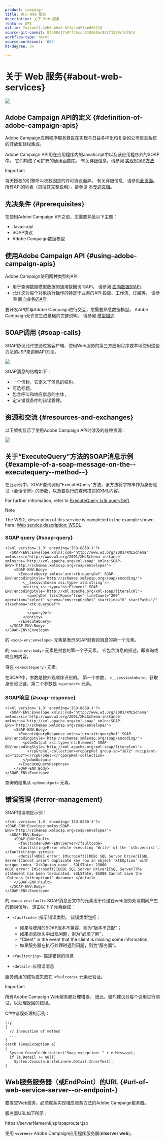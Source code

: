 ```yaml
---
product: campaign
title: 关于 Web 服务
description: 关于 Web 服务
feature: API
exl-id: 7aa2aef1-2eb6-48a6-82fa-4451bed66216
source-git-commit: 8fa50d17a9ff36ccc310860ac93771590cfd76fd
workflow-type: tm+mt
source-wordcount: '655'
ht-degree: 3%

---
```


# 关于 Web 服务{#about-web-services}

![](../../assets/v7-only.svg)

## Adobe Campaign API的定义 {#definition-of-adobe-campaign-apis}

Adobe Campaign应用程序服务器旨在实现与日益多样化和复杂的公司信息系统的开放和轻松集成。

Adobe Campaign API用在应用程序内的JavaScript中以及该应用程序外的SOAP中。 它们构成了可扩充的通用函数库。 有关详细信息，请参阅 [实现SOAP方法](../../configuration/using/implementing-soap-methods.md).

>[!IMPORTANT]
>
>每天授权的引擎呼叫次数因您的许可协议而异。 有关详细信息，请参见[此页面](https://helpx.adobe.com/cn/legal/product-descriptions/adobe-campaign-classic---product-description.html)。\
>所有API的列表（包括其完整说明），请参见 [本专述文档](https://experienceleague.adobe.com/developer/campaign-api/api/index.html)。

## 先决条件 {#prerequisites}

在使用Adobe Campaign API之前，您需要熟悉以下主题：

* Javascript
* SOAP协议
* Adobe Campaign数据模型

## 使用Adobe Campaign API {#using-adobe-campaign-apis}

Adobe Campaign使用两种类型的API:

* 用于查询数据模型数据的通用数据访问API。 请参阅 [面向数据的API](../../configuration/using/data-oriented-apis.md).
* 允许您对每个对象执行操作的特定于业务的API:投放、工作流、订阅等。 请参阅 [面向业务的API](../../configuration/using/business-oriented-apis.md).

要开发API并与Adobe Campaign进行交互，您需要熟悉数据模型。 Adobe Campaign允许您生成基础的完整说明。 请参阅 [模型描述](../../configuration/using/data-oriented-apis.md#description-of-the-model).

## SOAP调用 {#soap-calls}

SOAP协议允许您通过富客户端、使用Web服务的第三方应用程序或本地使用这些方法的JSP来调用API方法。

![](assets/s_ncs_configuration_architecture.png)

SOAP消息的结构如下：

* 一个信封，它定义了信息的结构，
* 可选标题，
* 包含呼叫和响应信息的主体，
* 定义错误条件的错误管理。

## 资源和交流 {#resources-and-exchanges}

以下架构显示了使用Adobe Campaign API时涉及的各种资源：

![](assets/s_ncs_integration_webservices_schema_pres.png)

## 关于“ExecuteQuery”方法的SOAP消息示例 {#example-of-a-soap-message-on-the--executequery--method--}

在此示例中，SOAP查询调用“ExecuteQuery”方法，该方法将字符串作为身份验证（会话令牌）的参数，以及要执行的查询描述的XML内容。

For further information, refer to [ExecuteQuery (xtk:queryDef)](../../configuration/using/data-oriented-apis.md#executequery--xtk-querydef-).

>[!NOTE]
>
>The WSDL description of this service is completed in the example shown here: [Web service description: WSDL](../../configuration/using/web-service-calls.md#web-service-description--wsdl).

### SOAP query {#soap-query}

```
<?xml version='1.0' encoding='ISO-8859-1'?>
  <SOAP-ENV:Envelope xmlns:xsd='http://www.w3.org/2001/XMLSchema' xmlns:xsi='http://www.w3.org/2001/XMLSchema-instance' xmlns:ns='http://xml.apache.org/xml-soap' xmlns:SOAP-ENV='http://schemas.xmlsoap.org/soap/envelope/'>
    <SOAP-ENV:Body>
      <ExecuteQuery xmlns='urn:xtk:queryDef' SOAP-ENV:encodingStyle='http://schemas.xmlsoap.org/soap/encoding/'>
        <__sessiontoken xsi:type='xsd:string'/>
        <entity xsi:type='ns:Element' SOAP-ENV:encodingStyle='http://xml.apache.org/xml-soap/literalxml'>
          <queryDef firstRows="true" lineCount="200" operation="select" schema="nms:rcpGrpRel" startLine="0" startPath="/" xtkschema="xtk:queryDef">
          ...
          </queryDef>
        </entity>
      </ExecuteQuery>
  </SOAP-ENV:Body>
</SOAP-ENV:Envelope>
```

的 `<soap-env:envelope>` 元素是表示SOAP封套的消息的第一个元素。

的 `<soap-env:body>` 元素是封套的第一个子元素。 它包含消息的描述，即查询或响应的内容。

将在 `<executequery>` 元素。

在SOAP中，参数是按外观顺序识别的。 第一个参数， `<__sessiontoken>`，获取身份验证链，第二个参数是 `<querydef>` 元素。

### SOAP响应 {#soap-response}

```
<?xml version='1.0' encoding='ISO-8859-1'?>
  <SOAP-ENV:Envelope xmlns:xsd='http://www.w3.org/2001/XMLSchema' xmlns:xsi='http://www.w3.org/2001/XMLSchema-instance' xmlns:ns='http://xml.apache.org/xml-soap' xmlns:SOAP-ENV='http://schemas.xmlsoap.org/soap/envelope/'>
    <SOAP-ENV:Body>
      <ExecuteQueryResponse xmlns='urn:xtk:queryDef' SOAP-ENV:encodingStyle='http://schemas.xmlsoap.org/soap/encoding/'>
        <pdomOutput xsi:type='ns:Element' SOAP-ENV:encodingStyle='http://xml.apache.org/xml-soap/literalxml'>
          <rcpGrpRel-collection><rcpGrpRel group-id="1872" recipient-id="1362"></rcpGrpRel></rcpGrpRel-collection>
        </pdomOutput>
      </ExecuteQueryResponse>
    </SOAP-ENV:Body>
</SOAP-ENV:Envelope>
```

查询的结果从 `<pdomoutput>` 元素。

## 错误管理 {#error-management}

SOAP错误响应示例：

```
<?xml version='1.0' encoding='ISO-8859-1'?>
<SOAP-ENV:Envelope xmlns:SOAP-ENV='http://schemas.xmlsoap.org/soap/envelope/'>
  <SOAP-ENV:Body>
    <SOAP-ENV:Fault>
      <faultcode>SOAP-ENV:Server</faultcode>
      <faultstring>Error while executing 'Write' of the 'xtk:persist'.</faultstring> service
      <detail>ODBC error: [Microsoft][ODBC SQL Server Driver][SQL Server]Cannot insert duplicate key row in object 'XtkOption' with unique index 'XtkOption_name'. SQLSTate: 23000
ODBC error: [Microsoft][ODBC SQL Server Driver][SQL Server]The statement has been terminated. SQLSTate: 01000 Cannot save the 'Options (xtk:option)' document </detail>
    </SOAP-ENV:Fault>
  </SOAP-ENV:Body>
</SOAP-ENV:Envelope>
```

的 `<soap-env:fault>` SOAP消息正文中的元素用于传送在web服务处理期间产生的错误信号。 这由以下子元素组成：

* `<faultcode>` :指示错误类型。 错误类型包括：

   * 如果与使用的SOAP版本不兼容，则为“版本不匹配”；
   * 如果消息标头中出现问题，则为“必须了解”，
   * &quot;Client&quot; in the event that the client is missing some information,
   * 如果服务器在执行处理时遇到问题，则为“服务器”。

* `<faultstring>` :描述错误的消息
* `<detail>` :长错误消息

服务调用的成功或失败在 `<faultcode>` 元素已验证。

>[!IMPORTANT]
>
>所有Adobe Campaign Web服务都处理错误。 因此，强烈建议对每个调用进行测试，以处理返回的错误。

C#中错误处理的示例：

```
try 
{
  // Invocation of method
  ...
}
catch (SoapException e)
{
  System.Console.WriteLine("Soap exception: " + e.Message);        
  if (e.Detail != null)
    System.Console.WriteLine(e.Detail.InnerText);
}
```

## Web服务服务器（或EndPoint）的URL {#url-of-web-service-server--or-endpoint-}

要提交Web服务，必须联系实现相应服务方法的Adobe Campaign服务器。

服务器URL如下所示：

https://serverName/nl/jsp/soaprouter.jsp

使用 **`<server>`** Adobe Campaign应用程序服务器(**nlserver web**)。
